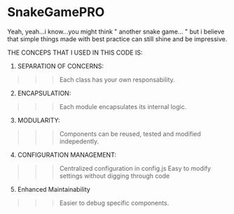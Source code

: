 # SnakeGamePRO
Yeah, yeah...i know...you might think " another snake game... " but i believe that simple things made with best practice can still shine  and be impressive.

THE CONCEPS THAT I USED IN THIS CODE IS:

1. SEPARATION OF CONCERNS:
>>> Each class has your own responsability.

2. ENCAPSULATION:
>>> Each module encapsulates its internal logic.

3. MODULARITY:
>>> Components can be reused, tested and modified indepedently.

4. CONFIGURATION MANAGEMENT:
>>> Centralized configuration in config.js
>>> Easy to modify settings without digging through code

5. Enhanced Maintainability
>>> Easier to debug specific components.

